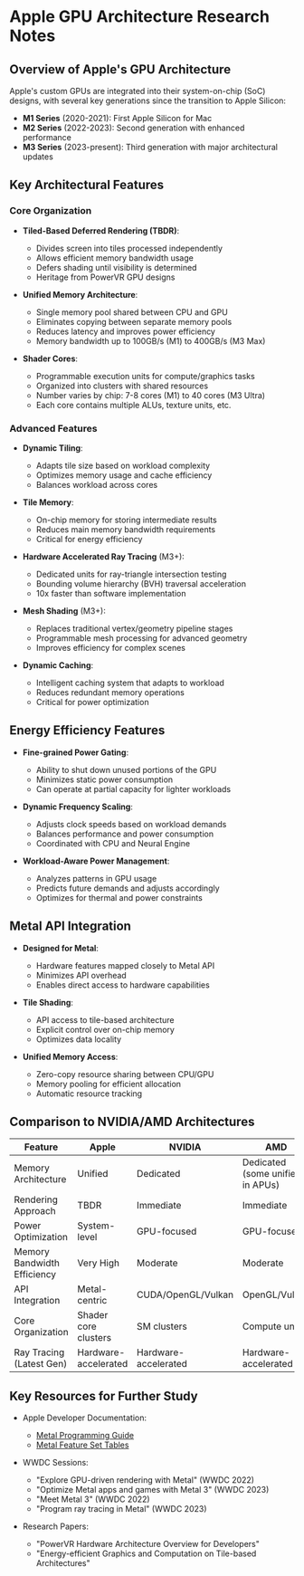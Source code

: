 # Apple GPU Architecture Research Notes

## Overview of Apple's GPU Architecture

Apple's custom GPUs are integrated into their system-on-chip (SoC) designs, with several key generations since the transition to Apple Silicon:

- **M1 Series** (2020-2021): First Apple Silicon for Mac
- **M2 Series** (2022-2023): Second generation with enhanced performance
- **M3 Series** (2023-present): Third generation with major architectural updates

## Key Architectural Features

### Core Organization

- **Tiled-Based Deferred Rendering (TBDR)**: 
  - Divides screen into tiles processed independently
  - Allows efficient memory bandwidth usage
  - Defers shading until visibility is determined
  - Heritage from PowerVR GPU designs

- **Unified Memory Architecture**:
  - Single memory pool shared between CPU and GPU
  - Eliminates copying between separate memory pools
  - Reduces latency and improves power efficiency
  - Memory bandwidth up to 100GB/s (M1) to 400GB/s (M3 Max)

- **Shader Cores**:
  - Programmable execution units for compute/graphics tasks
  - Organized into clusters with shared resources
  - Number varies by chip: 7-8 cores (M1) to 40 cores (M3 Ultra)
  - Each core contains multiple ALUs, texture units, etc.

### Advanced Features

- **Dynamic Tiling**:
  - Adapts tile size based on workload complexity
  - Optimizes memory usage and cache efficiency
  - Balances workload across cores

- **Tile Memory**:
  - On-chip memory for storing intermediate results
  - Reduces main memory bandwidth requirements
  - Critical for energy efficiency

- **Hardware Accelerated Ray Tracing** (M3+):
  - Dedicated units for ray-triangle intersection testing
  - Bounding volume hierarchy (BVH) traversal acceleration
  - 10x faster than software implementation

- **Mesh Shading** (M3+):
  - Replaces traditional vertex/geometry pipeline stages
  - Programmable mesh processing for advanced geometry
  - Improves efficiency for complex scenes

- **Dynamic Caching**:
  - Intelligent caching system that adapts to workload
  - Reduces redundant memory operations
  - Critical for power optimization

## Energy Efficiency Features

- **Fine-grained Power Gating**:
  - Ability to shut down unused portions of the GPU
  - Minimizes static power consumption
  - Can operate at partial capacity for lighter workloads

- **Dynamic Frequency Scaling**:
  - Adjusts clock speeds based on workload demands
  - Balances performance and power consumption
  - Coordinated with CPU and Neural Engine

- **Workload-Aware Power Management**:
  - Analyzes patterns in GPU usage
  - Predicts future demands and adjusts accordingly
  - Optimizes for thermal and power constraints

## Metal API Integration

- **Designed for Metal**:
  - Hardware features mapped closely to Metal API
  - Minimizes API overhead
  - Enables direct access to hardware capabilities

- **Tile Shading**: 
  - API access to tile-based architecture
  - Explicit control over on-chip memory
  - Optimizes data locality

- **Unified Memory Access**:
  - Zero-copy resource sharing between CPU/GPU
  - Memory pooling for efficient allocation
  - Automatic resource tracking

## Comparison to NVIDIA/AMD Architectures

| Feature | Apple | NVIDIA | AMD |
|---------|-------|--------|-----|
| Memory Architecture | Unified | Dedicated | Dedicated (some unified in APUs) |
| Rendering Approach | TBDR | Immediate | Immediate |
| Power Optimization | System-level | GPU-focused | GPU-focused |
| Memory Bandwidth Efficiency | Very High | Moderate | Moderate |
| API Integration | Metal-centric | CUDA/OpenGL/Vulkan | OpenGL/Vulkan |
| Core Organization | Shader core clusters | SM clusters | Compute units |
| Ray Tracing (Latest Gen) | Hardware-accelerated | Hardware-accelerated | Hardware-accelerated |

## Key Resources for Further Study

- Apple Developer Documentation:
  - [Metal Programming Guide](https://developer.apple.com/metal/)
  - [Metal Feature Set Tables](https://developer.apple.com/metal/Metal-Feature-Set-Tables.pdf)
  
- WWDC Sessions:
  - "Explore GPU-driven rendering with Metal" (WWDC 2022)
  - "Optimize Metal apps and games with Metal 3" (WWDC 2023)
  - "Meet Metal 3" (WWDC 2022)
  - "Program ray tracing in Metal" (WWDC 2023)

- Research Papers:
  - "PowerVR Hardware Architecture Overview for Developers"
  - "Energy-efficient Graphics and Computation on Tile-based Architectures"